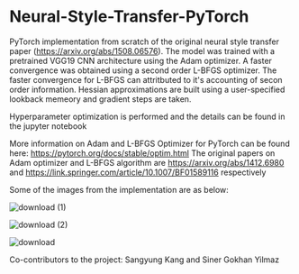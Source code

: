 # Neural-Style-Transfer-PyTorch

PyTorch implementation from scratch of the original neural style transfer paper (https://arxiv.org/abs/1508.06576). The model was trained with a pretrained VGG19 CNN architecture using the Adam optimizer. A faster convergence was obtained using a second order L-BFGS optimizer. The faster convergence for L-BFGS can attritbuted to it's accounting of secon order information. Hessian approximations are built using a user-specified lookback memeory and gradient steps are taken.

Hyperparameter optimization is performed and the details can be found in the jupyter notebook

More information on Adam and L-BFGS Optimizer for PyTorch can be found here: https://pytorch.org/docs/stable/optim.html
The original papers on Adam optimizer and L-BFGS algorithm are https://arxiv.org/abs/1412.6980 and https://link.springer.com/article/10.1007/BF01589116 respectively

Some of the images from the implementation are as below:

![download (1)](https://user-images.githubusercontent.com/71509604/106324382-09b52a80-6247-11eb-9530-e2602769ca10.png)

![download (2)](https://user-images.githubusercontent.com/71509604/106324410-16d21980-6247-11eb-9b4c-e273bd683a2a.png)

![download](https://user-images.githubusercontent.com/71509604/106324498-3d905000-6247-11eb-8098-f0687450486b.png)

Co-contributors to the project: Sangyung Kang and Siner Gokhan Yilmaz
